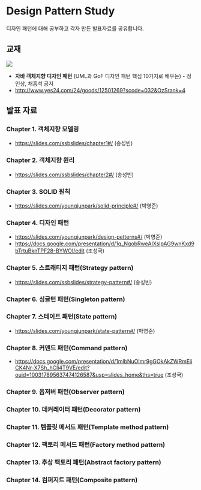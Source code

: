 # Design Pattern Study
디자인 패턴에 대해 공부하고 각자 만든 발표자료를 공유합니다.

## 교재
![](http://image.yes24.com/momo/TopCate341/MidCate002/34011802.jpg)

- **자바 객체지향 디자인 패턴** (UML과 GoF 디자인 패턴 핵심 10가지로 배우는) - 정인상, 채흥석 공저
- http://www.yes24.com/24/goods/12501269?scode=032&OzSrank=4

## 발표 자료
### Chapter 1. 객체지향 모델링
- https://slides.com/ssbslides/chapter1#/ (송성빈)
### Chapter 2. 객체지향 원리 
- https://slides.com/ssbslides/chapter2#/ (송성빈)
### Chapter 3. SOLID 원칙
- https://slides.com/youngjunpark/solid-principle#/ (박영준)
### Chapter 4. 디자인 패턴
- https://slides.com/youngjunpark/design-petterns#/ (박영준)
- https://docs.google.com/presentation/d/1q_NgobRweAIXslpAG9wnKxd9bTrtuBknTPF28-BYWOI/edit (조성국)
### Chapter 5. 스트래티지 패턴(Strategy pattern)
- https://slides.com/ssbslides/strategy-pattern#/ (송성빈)
### Chapter 6. 싱글턴 패턴(Singleton pattern)
### Chapter 7. 스테이트 패턴(State pattern)
- https://slides.com/youngjunpark/state-pattern#/ (박영준)
### Chapter 8. 커맨드 패턴(Command pattern)
- https://docs.google.com/presentation/d/1mlbNuOImr9gGOkAkZWRmEiiCK4Nr-X7Sh_hCli4T9VE/edit?ouid=100317895637474126587&usp=slides_home&ths=true (조성국)
### Chapter 9. 옵저버 패턴(Observer pattern)
### Chapter 10. 데커레이터 패턴(Decorator pattern)
### Chapter 11. 템플릿 메서드 패턴(Template method pattern)
### Chapter 12. 팩토리 메서드 패턴(Factory method pattern)
### Chapter 13. 추상 팩토리 패턴(Abstract factory pattern)
### Chapter 14. 컴퍼지트 패턴(Composite pattern)
